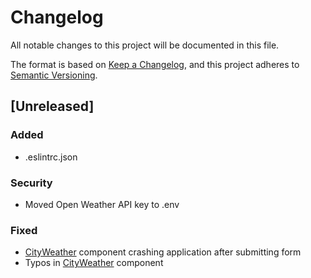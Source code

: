 # Changelog

All notable changes to this project will be documented in this file.

The format is based on [Keep a Changelog](https://keepachangelog.com/en/1.0.0/),
and this project adheres to [Semantic Versioning](https://semver.org/spec/v2.0.0.html).

## [Unreleased]

### Added

- .eslintrc.json

### Security

- Moved Open Weather API key to .env

### Fixed

- [CityWeather](components/city-weather.tsx) component crashing application after submitting form
- Typos in [CityWeather](components/city-weather.tsx) component
